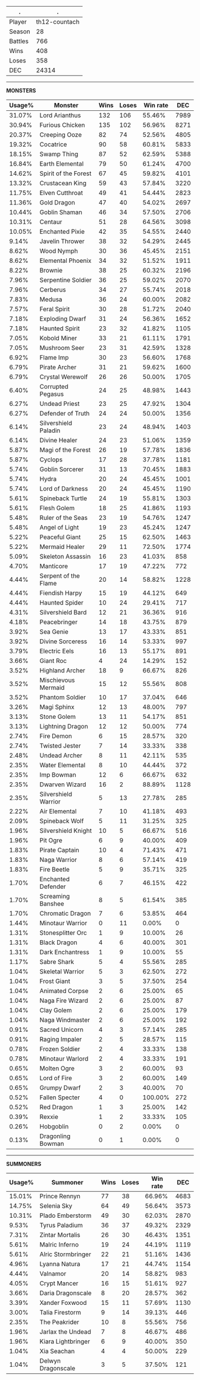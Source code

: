 .|.
|-|-
Player|th12-countach
Season|28
Battles|766
Wins|408
Loses|358
DEC|24314

---
**MONSTERS**

Usage%|Monster|Wins|Loses|Win rate|DEC|
-|-|-|-|-|-|
31.07%|Lord Arianthus|132|106|55.46%|7989|
30.94%|Furious Chicken|135|102|56.96%|8271|
20.37%|Creeping Ooze|82|74|52.56%|4805|
19.32%|Cocatrice|90|58|60.81%|5833|
18.15%|Swamp Thing|87|52|62.59%|5388|
16.84%|Earth Elemental|79|50|61.24%|4700|
14.62%|Spirit of the Forest|67|45|59.82%|4101|
13.32%|Crustacean King|59|43|57.84%|3220|
11.75%|Elven Cutthroat|49|41|54.44%|2823|
11.36%|Gold Dragon|47|40|54.02%|2697|
10.44%|Goblin Shaman|46|34|57.50%|2706|
10.31%|Centaur|51|28|64.56%|3098|
10.05%|Enchanted Pixie|42|35|54.55%|2440|
9.14%|Javelin Thrower|38|32|54.29%|2445|
8.62%|Wood Nymph|30|36|45.45%|2151|
8.62%|Elemental Phoenix|34|32|51.52%|1911|
8.22%|Brownie|38|25|60.32%|2196|
7.96%|Serpentine Soldier|36|25|59.02%|2070|
7.96%|Cerberus|34|27|55.74%|2018|
7.83%|Medusa|36|24|60.00%|2082|
7.57%|Feral Spirit|30|28|51.72%|2040|
7.18%|Exploding Dwarf|31|24|56.36%|1652|
7.18%|Haunted Spirit|23|32|41.82%|1105|
7.05%|Kobold Miner|33|21|61.11%|1791|
7.05%|Mushroom Seer|23|31|42.59%|1328|
6.92%|Flame Imp|30|23|56.60%|1768|
6.79%|Pirate Archer|31|21|59.62%|1600|
6.79%|Crystal Werewolf|26|26|50.00%|1705|
6.40%|Corrupted Pegasus|24|25|48.98%|1443|
6.27%|Undead Priest|23|25|47.92%|1304|
6.27%|Defender of Truth|24|24|50.00%|1356|
6.14%|Silvershield Paladin|23|24|48.94%|1403|
6.14%|Divine Healer|24|23|51.06%|1359|
5.87%|Magi of the Forest|26|19|57.78%|1836|
5.87%|Cyclops|17|28|37.78%|1181|
5.74%|Goblin Sorcerer|31|13|70.45%|1883|
5.74%|Hydra|20|24|45.45%|1001|
5.74%|Lord of Darkness|20|24|45.45%|1190|
5.61%|Spineback Turtle|24|19|55.81%|1303|
5.61%|Flesh Golem|18|25|41.86%|1193|
5.48%|Ruler of the Seas|23|19|54.76%|1247|
5.48%|Angel of Light|19|23|45.24%|1247|
5.22%|Peaceful Giant|25|15|62.50%|1463|
5.22%|Mermaid Healer|29|11|72.50%|1774|
5.09%|Skeleton Assassin|16|23|41.03%|858|
4.70%|Manticore|17|19|47.22%|772|
4.44%|Serpent of the Flame|20|14|58.82%|1228|
4.44%|Fiendish Harpy|15|19|44.12%|649|
4.44%|Haunted Spider|10|24|29.41%|717|
4.31%|Silvershield Bard|12|21|36.36%|916|
4.18%|Peacebringer|14|18|43.75%|879|
3.92%|Sea Genie|13|17|43.33%|851|
3.92%|Divine Sorceress|16|14|53.33%|997|
3.79%|Electric Eels|16|13|55.17%|891|
3.66%|Giant Roc|4|24|14.29%|152|
3.52%|Highland Archer|18|9|66.67%|826|
3.52%|Mischievous Mermaid|15|12|55.56%|808|
3.52%|Phantom Soldier|10|17|37.04%|646|
3.26%|Magi Sphinx|12|13|48.00%|797|
3.13%|Stone Golem|13|11|54.17%|851|
3.13%|Lightning Dragon|12|12|50.00%|774|
2.74%|Fire Demon|6|15|28.57%|320|
2.74%|Twisted Jester|7|14|33.33%|338|
2.48%|Undead Archer|8|11|42.11%|535|
2.35%|Water Elemental|8|10|44.44%|372|
2.35%|Imp Bowman|12|6|66.67%|632|
2.35%|Dwarven Wizard|16|2|88.89%|1128|
2.35%|Silvershield Warrior|5|13|27.78%|285|
2.22%|Air Elemental|7|10|41.18%|493|
2.09%|Spineback Wolf|5|11|31.25%|325|
1.96%|Silvershield Knight|10|5|66.67%|516|
1.96%|Pit Ogre|6|9|40.00%|409|
1.83%|Pirate Captain|10|4|71.43%|471|
1.83%|Naga Warrior|8|6|57.14%|419|
1.83%|Fire Beetle|5|9|35.71%|325|
1.70%|Enchanted Defender|6|7|46.15%|422|
1.70%|Screaming Banshee|8|5|61.54%|385|
1.70%|Chromatic Dragon|7|6|53.85%|464|
1.44%|Minotaur Warrior|0|11|0.00%|0|
1.31%|Stonesplitter Orc|1|9|10.00%|26|
1.31%|Black Dragon|4|6|40.00%|301|
1.31%|Dark Enchantress|1|9|10.00%|55|
1.17%|Sabre Shark|5|4|55.56%|285|
1.04%|Skeletal Warrior|5|3|62.50%|272|
1.04%|Frost Giant|3|5|37.50%|254|
1.04%|Animated Corpse|2|6|25.00%|65|
1.04%|Naga Fire Wizard|2|6|25.00%|87|
1.04%|Clay Golem|2|6|25.00%|179|
1.04%|Naga Windmaster|2|6|25.00%|192|
0.91%|Sacred Unicorn|4|3|57.14%|285|
0.91%|Raging Impaler|2|5|28.57%|115|
0.78%|Frozen Soldier|2|4|33.33%|138|
0.78%|Minotaur Warlord|2|4|33.33%|191|
0.65%|Molten Ogre|3|2|60.00%|93|
0.65%|Lord of Fire|3|2|60.00%|149|
0.65%|Grumpy Dwarf|2|3|40.00%|70|
0.52%|Fallen Specter|4|0|100.00%|272|
0.52%|Red Dragon|1|3|25.00%|142|
0.39%|Rexxie|1|2|33.33%|105|
0.26%|Hobgoblin|0|2|0.00%|0|
0.13%|Dragonling Bowman|0|1|0.00%|0|

---
**SUMMONERS**

Usage%|Summoner|Wins|Loses|Win rate|DEC|
-|-|-|-|-|-|
15.01%|Prince Rennyn|77|38|66.96%|4683|
14.75%|Selenia Sky|64|49|56.64%|3573|
10.31%|Plado Emberstorm|49|30|62.03%|2870|
9.53%|Tyrus Paladium|36|37|49.32%|2329|
7.31%|Zintar Mortalis|26|30|46.43%|1351|
5.61%|Malric Inferno|19|24|44.19%|1119|
5.61%|Alric Stormbringer|22|21|51.16%|1436|
4.96%|Lyanna Natura|17|21|44.74%|1154|
4.44%|Valnamor|20|14|58.82%|983|
4.05%|Crypt Mancer|16|15|51.61%|927|
3.66%|Daria Dragonscale|8|20|28.57%|362|
3.39%|Xander Foxwood|15|11|57.69%|1130|
3.00%|Talia Firestorm|9|14|39.13%|446|
2.35%|The Peakrider|10|8|55.56%|756|
1.96%|Jarlax the Undead|7|8|46.67%|486|
1.96%|Kiara Lightbringer|6|9|40.00%|350|
1.04%|Xia Seachan|4|4|50.00%|229|
1.04%|Delwyn Dragonscale|3|5|37.50%|121|
